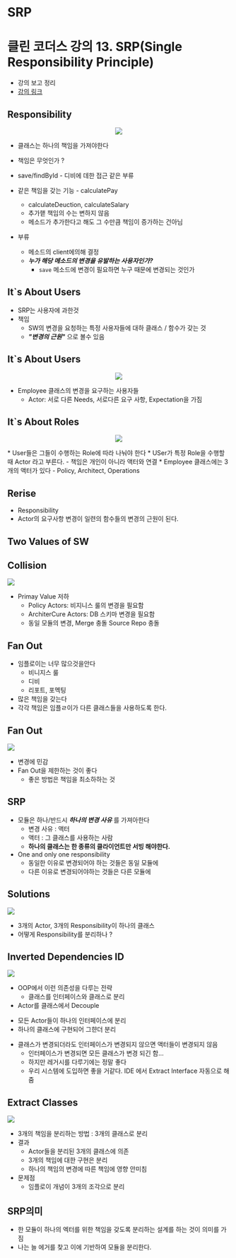 # SRP

# 클린 코더스 강의 13. SRP(Single Responsibility Principle)

* 강의 보고 정리
* [강의 링크](https://www.youtube.com/watch?v=AdANHDp5dTM&t=714s)
## Responsibility

<p align="center">
	<img src="https://i.imgur.com/LJMfQTW.png">
</p>

* 클래스는 하나의 책임을 가져야한다
* 책임은 무엇인가 ?


* save/findById - 디비에 데한 접근 같은 부류
* 같은 책임을 갖는 기능 - calculatePay
  - calculateDeuction, calculateSalary
  - 추가핻 책임의 수는 변하지 않음
  - 메소드가 추가한다고 해도 그 수만큼 책임이 증가하는 건아님
* 부류
  - 메소드의 client에의해 결정
  - ***누가 해당 메소드의 변경을 유발하는 사용자인가?***
    - `save` 메소드에 변경이 필요하면 누구 때문에 변경되는 것인가

## It`s About Users

* SRP는 사용자에 과한것
* 책임
  - SW의 변경을 요청하는 특정 사용자들에 대하 클래스 / 함수가 갖는 것
  - ***"변경의 근원"*** 으로 볼수 있음

## It`s About Users
<p align="center">
	<img src="https://i.imgur.com/jB1w4ei.png">
</p>

* Employee 클래스의 변경을 요구하는 사용자들
  - Actor: 서로 다른 Needs, 서로다른 요구 사항, Expectation을 가짐

## It`s About Roles
<p align="center">
	<img src="https://i.imgur.com/jB1w4ei.png">
</p>
* User들은 그들이 수행하는 Role에 따라 나눠야 한다
* USer가 특정 Role을 수행할 때 Actor 라고 부른다.
  - 책임은 개인이 아니라 액터와 연결
* Employee 클래스에는 3 개의 액터가 있다
  - Policy, Architect, Operations

## Rerise

* Responsibility
 * Actor의 요구사항 변경이 일련의 함수들의 변경의 근원이 된다.

## Two Values of SW


## Collision
![](https://i.imgur.com/2o71S7u.png)
* Primay Value 저하
  - Policy Actors: 비지니스 룰의 변경을 필요함
  - ArchiterCure Actors: DB 스키마 변경을 필요함
  - 동일 모듈의 변경, Merge 충돌 Source Repo 충돌

## Fan Out
* 임플로이는 너무 많으것을안다
  - 비니지스 룰
  - 디비
  - 리포트, 포멕팅
* 많은 책임을 갖는다
* 각각  책임은 임플ㄹ이가 다른 클래스들을 사용하도록 한다.


## Fan Out
![](https://i.imgur.com/hNlfrQF.png)

* 변경에 민감
* Fan Out을 제한하는 것이 좋다
  - 좋은 방법은 책임을 최소하하는 것

## SRP
* 모듈은 하나/반드시 ***하나의 변경 사유*** 를 가져아한다
  - 변경 사유 : 액터
  - 액터 : 그 클래스를 사용하는 사람
  - **하나의 클래스는 한 종류의 클라이언트만 서빙 해야한다.**
* One and only one responsibility
  - 동일한 이유로 변경되어야 하는 것들은 동일 모듈에
  - 다른 이유로 변경되어야하는 것들은 다른 모듈에

## Solutions
![](https://i.imgur.com/SOEJMlG.png)

* 3개의 Actor, 3개의 Responsibility이 하나의 클래스
* 어떻게 Responsibility를 분리하나 ?

## Inverted Dependencies ID
![](https://i.imgur.com/vh2rK5X.png)

* OOP에서 이런 의존성을 다루는 전략
  - 클래스를 인터페이스와 클래스로 분리
*  Actor를 클래스에서 Decouple
  - 모든 Actor들이 하나의 인터페이스에 분리
  - 하나의 클래스에 구현되어 그햔더 분리

* 클래스가 변경되더라도 인터페이스가 변경되지 않으면 액터들이 변경되지 않음
  - 인터페이스가 변경되면 모든 클래스가 변경 되긴 함...
  - 하지만 레거시를 다루기에는 정말 좋다
  - 우리 시스템에 도입하면 좋을 거같다. IDE 에서 Extract Interface 자동으로 해줌

## Extract Classes
![](https://i.imgur.com/lwML6FJ.png)

* 3개의 책임을 분리하는 방법 : 3개의 클래스로 분리
* 결과
  - Actor들을 분리된 3개의 클래스에 의존
  - 3개의 책임에 대한 구현은 분리
  - 하나의 책임의 변경에 따른 책임에 영향 안미침
* 문제점
  - 임플로이 개념이 3개의 조각으로 분리

## SRP의미
* 한 모듈이 하나의 엑터를 위한 책임을 갖도록 분리하는 설계를 하는 것이 의미를 가짐
* 나는 늘 에거를 찾고 이에 기반하여 모듈을 분리한다.
